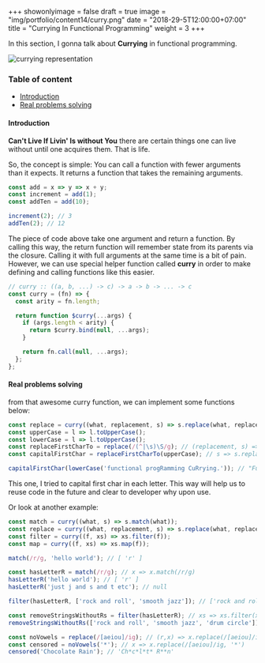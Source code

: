 +++
showonlyimage = false
draft = true
image = "img/portfolio/content14/curry.png"
date = "2018-29-5T12:00:00+07:00"
title = "Currying In Functional Programming"
weight = 3
+++

In this section, I gonna talk about **Currying** in functional programming.
<!--more-->

![currying representation][1]

### Table of content

- [Introduction](#introduction)
- [Real problems solving](#real_problem_solving)

####  Introduction<a name="introduction"></a>

**Can't Live If Livin' Is without You** there are certain things one can live without until one acquires them. That is life.

So, the concept is simple: You can call a function with fewer arguments than it expects. It returns a function that takes the remaining arguments.

```Javascript
const add = x => y => x + y;
const increment = add(1);
const addTen = add(10);

increment(2); // 3
addTen(2); // 12
```

The piece of code above take one argument and return a function. By calling this way, the return function will remember state from its parents via the closure. Calling it with full arguments at the same time is a bit of pain. However, we can use special helper function called **curry** in order to make defining and calling functions like this easier.

```Javascript
// curry :: ((a, b, ...) -> c) -> a -> b -> ... -> c
const curry = (fn) => {
  const arity = fn.length;

  return function $curry(...args) {
    if (args.length < arity) {
      return $curry.bind(null, ...args);
    }

    return fn.call(null, ...args);
  };
};
```

####  Real problems solving<a name="real_problem_solving"></a>

from that awesome curry function, we can implement some functions below:

```Javascript
const replace = curry((what, replacement, s) => s.replace(what, replacement));
const upperCase = l => l.toUpperCase();
const lowerCase = l => l.toUpperCase();
const replaceFirstCharTo = replace(/(^|\s)\S/g); // (replacement, s) => s.replace(/[aeiou]/ig, replacement)
const capitalFirstChar = replaceFirstCharTo(upperCase); // s => s.replace(/[aeiou]/ig, upperCase)

capitalFirstChar(lowerCase('functional progRamming CuRrying.')); // "Functional Programming Currying."
```

This one, I tried to capital first char in each letter. This way will help us to reuse code in the future and clear to developer why upon use.

Or look at another example:

```Javascript
const match = curry((what, s) => s.match(what));
const replace = curry((what, replacement, s) => s.replace(what, replacement));
const filter = curry((f, xs) => xs.filter(f));
const map = curry((f, xs) => xs.map(f));

match(/r/g, 'hello world'); // [ 'r' ]

const hasLetterR = match(/r/g); // x => x.match(/r/g)
hasLetterR('hello world'); // [ 'r' ]
hasLetterR('just j and s and t etc'); // null

filter(hasLetterR, ['rock and roll', 'smooth jazz']); // ['rock and roll']

const removeStringsWithoutRs = filter(hasLetterR); // xs => xs.filter(x => x.match(/r/g))
removeStringsWithoutRs(['rock and roll', 'smooth jazz', 'drum circle']); // ['rock and roll', 'drum circle']

const noVowels = replace(/[aeiou]/ig); // (r,x) => x.replace(/[aeiou]/ig, r)
const censored = noVowels('*'); // x => x.replace(/[aeiou]/ig, '*')
censored('Chocolate Rain'); // 'Ch*c*l*t* R**n'
```

[1]: /my-blog/img/portfolio/content14/bg.jpg